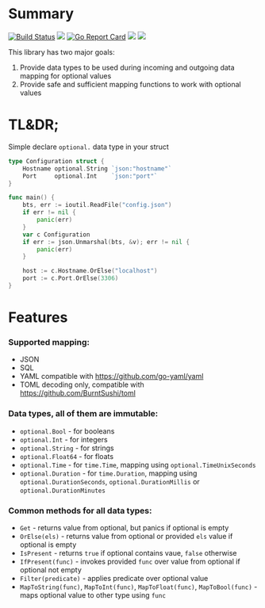 # Summary

[![Build Status](https://travis-ci.org/mono83/optional.svg?branch=master)](https://travis-ci.org/mono83/optional)
[![](https://godoc.org/github.com/mono83/optional?status.svg)](http://godoc.org/github.com/mono83/optional)
[![Go Report Card](https://goreportcard.com/badge/github.com/mono83/optional)](https://goreportcard.com/report/github.com/mono83/optional)
![](https://img.shields.io/badge/Go-1.7%2B-green.svg)
![](https://img.shields.io/github/tag/mono83/optional.svg?style=flat)


This library has two major goals:

1. Provide data types to be used during incoming and outgoing data mapping for optional values
2. Provide safe and sufficient mapping functions to work with optional values

# TL&DR;

Simple declare `optional.` data type in your struct

```go
type Configuration struct {
    Hostname optional.String `json:"hostname"`
    Port     optional.Int    `json:"port"`
}

func main() {
    bts, err := ioutil.ReadFile("config.json")
    if err != nil {
        panic(err)
    }
    var c Configuration
    if err := json.Unmarshal(bts, &v); err != nil {
        panic(err)
    }

    host := c.Hostname.OrElse("localhost")
    port := c.Port.OrElse(3306)
}
```

# Features

### Supported mapping:
* JSON
* SQL
* YAML compatible with https://github.com/go-yaml/yaml
* TOML decoding only, compatible with https://github.com/BurntSushi/toml

### Data types, all of them are immutable:
* `optional.Bool` - for booleans
* `optional.Int` - for integers
* `optional.String` - for strings
* `optional.Float64` - for floats
* `optional.Time` - for `time.Time`, mapping using `optional.TimeUnixSeconds`
* `optional.Duration` - for `time.Duration`, mapping using `optional.DurationSeconds`,
  `optional.DurationMillis` or `optional.DurationMinutes`

### Common methods for all data types:
* `Get` - returns value from optional, but panics if optional is empty
* `OrElse(els)` - returns value from optional or provided `els` value if optional is empty
* `IsPresent` - returns `true` if optional contains vaue, `false` otherwise
* `IfPresent(func)` - invokes provided `func` over value from optional if optional not empty
* `Filter(predicate)` - applies predicate over optional value
* `MapToString(func)`, `MapToInt(func)`, `MapToFloat(func)`, `MapToBool(func)` - maps optional value to other type using `func`
